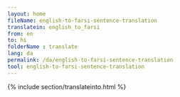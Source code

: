 ```yaml
---
layout: home
fileName: english-to-farsi-sentence-translation
translatein: english_to_farsi
from: en
to: hi
folderName : translate
lang: da
permalink: /da/english-to-farsi-sentence-translation
tool: english-to-farsi-sentence-translation
---
```

{% include section/translateinto.html %}